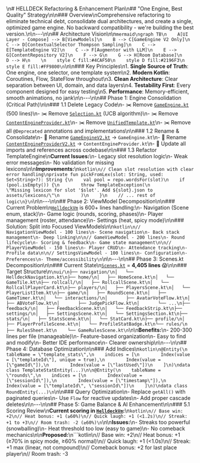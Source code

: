 \n# HELLDECK Refactoring & Enhancement Plan\n## \"One Engine, Best Quality\" Strategy\n\n### Overview\nComprehensive refactoring to eliminate technical debt, consolidate dual architectures, and create a single, optimized game engine. No backward compatibility - we're building the best version.\n\n---\n\n## Architecture Vision\n\n```mermaid\ngraph TB\n    A[UI Layer - Compose] --> B[ViewModels]\n    B --> C[GameEngine V2 Only]\n    C --> D[ContextualSelector Thompson Sampling]\n    C --> E[TemplateEngine V2]\n    C --> F[Augmentor with LLM]\n    E --> G[ContentRepository V2]\n    F --> G\n    G --> H[Room Database]\n    D --> H\n    \n    style C fill:#4CAF50\n    style D fill:#2196F3\n    style E fill:#FF9800\n```\n\n### Key Principles\n1. **Single Source of Truth**: One engine, one selector, one template system\n2. **Modern Kotlin**: Coroutines, Flow, StateFlow throughout\n3. **Clean Architecture**: Clear separation between UI, domain, and data layers\n4. **Testability First**: Every component designed for easy testing\n5. **Performance**: Memory-efficient, smooth animations, no jank\n\n---\n\n## Phase 1: Engine Consolidation (Critical Path)\n\n### 1.1 Delete Legacy Code\n- ✂️ Remove [`GameEngine.kt`](app/src/main/java/com/helldeck/content/engine/GameEngine.kt:1) (500 lines)\n- ✂️ Remove [`Selection.kt`](app/src/main/java/com/helldeck/content/engine/Selection.kt:1) (UCB algorithm)\n- ✂️ Remove [`ContentEngineProvider.kt`](app/src/main/java/com/helldeck/content/engine/ContentEngineProvider.kt:1)\n- ✂️ Remove [`UnifiedTemplate.kt`](app/src/main/java/com/helldeck/content/data/UnifiedTemplate.kt:1)\n- ✂️ Remove all `@Deprecated` annotations and implementations\n\n### 1.2 Rename & Consolidate\n- 📝 Rename [`GameEngineV2.kt`](app/src/main/java/com/helldeck/content/engine/GameEngineV2.kt:1) → `GameEngine.kt`\n- 📝 Rename [`ContentEngineProviderV2.kt`](app/src/main/java/com/helldeck/content/engine/ContentEngineProviderV2.kt:1) → `ContentEngineProvider.kt`\n- 📝 Update all imports and references across codebase\n\n### 1.3 Refactor TemplateEngine\n**Current Issues:**\n- Legacy slot resolution logic\n- Weak error messages\n- No validation for missing lexicons\n\n**Improvements:**\n```kotlin\n// Clean slot resolution with clear error handling\nprivate fun pickFromLex(slot: String, used: Set<String>?): String {\n    val pool = repo.wordsFor(slot)\n    if (pool.isEmpty()) {\n        throw TemplateException(\n            \"Missing lexicon for slot '$slot'. Add ${slot}.json to assets/lexicons/\"\n        )\n    }\n    // ... rest of logic\n}\n```\n\n---\n\n## Phase 2: ViewModel Decomposition\n\n### Current Problem\n[`HelldeckVm`](app/src/main/java/com/helldeck/ui/Scenes.kt:185) is 600+ lines handling:\n- Navigation (Scene enum, stack)\n- Game logic (rounds, scoring, phases)\n- Player management (roster, attendance)\n- Settings (heat, spicy mode)\n\n### Solution: Split into Focused ViewModels\n\n```kotlin\n// NavigationViewModel - 100 lines\n- Scene navigation\n- Back stack management\n- Deep linking\n\n// GameViewModel - 200 lines\n- Round lifecycle\n- Scoring & feedback\n- Game state management\n\n// PlayerViewModel - 150 lines\n- Player CRUD\n- Attendance tracking\n- Profile data\n\n// SettingsViewModel - 100 lines\n- Configuration\n- Preferences\n- Theme/accessibility\n```\n\n---\n\n## Phase 3: Scenes.kt Decomposition\n\n### Current State\n[`Scenes.kt`](app/src/main/java/com/helldeck/ui/Scenes.kt:1) = **4,405 lines** 😱\n\n### Target Structure\n```\nui/\n├── navigation/\n│   └── HelldeckNavigation.kt\n├── home/\n│   ├── HomeScene.kt\n│   └── GameTile.kt\n├── rollcall/\n│   ├── RollcallScene.kt\n│   └── RollcallPlayerCard.kt\n├── players/\n│   ├── PlayersScene.kt\n│   └── PlayerListItem.kt\n├── game/\n│   ├── RoundScene.kt\n│   ├── GameTimer.kt\n│   └── interactions/\n│       ├── AvatarVoteFlow.kt\n│       ├── ABVoteFlow.kt\n│       ├── JudgePickFlow.kt\n│       └── ...\n├── feedback/\n│   ├── FeedbackScene.kt\n│   └── FeedbackStrip.kt\n├── settings/\n│   ├── SettingsScene.kt\n│   └── SettingsSection.kt\n├── stats/\n│   ├── StatsScene.kt\n│   └── StatCard.kt\n├── profile/\n│   ├── PlayerProfileScene.kt\n│   └── ProfileStatBadge.kt\n└── rules/\n    ├── RulesSheet.kt\n    └── GameRulesScene.kt\n```\n\n**Benefits:**\n- 200-300 lines per file (manageable)\n- Feature-based organization\n- Easy to find and modify\n- Better IDE performance\n- Clearer ownership\n\n---\n\n## Phase 4: Database Optimization\n\n### Add Indices\n```kotlin\n@Entity(\n    tableName = \"template_stats\",\n    indices = [\n        Index(value = [\"templateId\"], unique = true),\n        Index(value = [\"gameId\"]),\n        Index(value = [\"lastUsed\"])\n    ]\n)\ndata class TemplateStatEntity(...)\n\n@Entity(\n    tableName = \"rounds\",\n    indices = [\n        Index(value = [\"sessionId\"]),\n        Index(value = [\"timestamp\"]),\n        Index(value = [\"templateId\", \"sessionId\"])\n    ]\n)\ndata class RoundEntity(...)\n```\n\n### Query Optimization\n- Replace `getAll()` with paginated queries\n- Use `Flow` for reactive updates\n- Add proper cascade deletes\n\n---\n\n## Phase 5: Game Balance & AI Enhancement\n\n### 5.1 Scoring Review\n**Current scoring in [`HelldeckVm`](app/src/main/java/com/helldeck/ui/Scenes.kt:514):**\n```kotlin\n// Base win: +2\n// Heat bonus: +1 (≥60%)\n// Quick laugh: +1 (<1.2s)\n// Streak: +1 to +3\n// Room trash: -2 (≥60%)\n```\n\n**Issues:**\n- Streaks too powerful (snowballing)\n- Heat threshold too low (easy to game)\n- No comeback mechanics\n\n**Proposed:**\n```kotlin\n// Base win: +2\n// Heat bonus: +1 (≥70% in spicy mode, ≥60% normal)\n// Quick laugh: +1 (<1.0s)\n// Streak: +1 max (linear, not compound)\n// Comeback bonus: +2 for last place player\n// Room trash: -3 